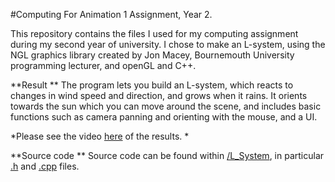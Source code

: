 #Computing For Animation 1 Assignment, Year 2. 

This repository contains the files I used for my computing assignment during my second year of university. I chose to make an L-system, using the NGL graphics library created by Jon Macey, Bournemouth University programming lecturer, and openGL and C++. 

**Result     **
The program lets you build an L-system, which reacts to changes in wind speed and direction, and grows when it rains. It orients towards the sun which you can move around the scene, and includes basic functions such as camera panning and orienting with the mouse, and a UI. 

*Please see the video [here](https://github.com/EllieAnsell/L-System-2015/tree/master/FinalSubmission/04_video) of the results. *

**Source code     **
Source code can be found within [/L_System](https://github.com/EllieAnsell/L-System-2015/tree/master/L_System), in particular [.h](https://github.com/EllieAnsell/L-System-2015/tree/master/L_System/include) and [.cpp](https://github.com/EllieAnsell/L-System-2015/tree/master/L_System/src) files. 
